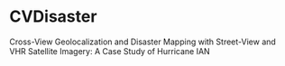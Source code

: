 # CVDisaster
Cross-View Geolocalization and Disaster Mapping with Street-View and VHR Satellite Imagery: A Case Study of Hurricane IAN

